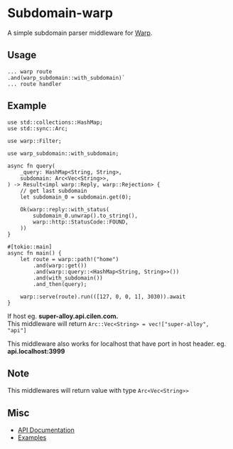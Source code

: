 # Subdomain-warp

A simple subdomain parser middleware for [Warp](https://github.com/seanmonstar/warp).

## Usage

```
... warp route
.and(warp_subdomain::with_subdomain)`
... route handler
```

## Example

```
use std::collections::HashMap;
use std::sync::Arc;

use warp::Filter;

use warp_subdomain::with_subdomain;

async fn query(
    _query: HashMap<String, String>,
    subdomain: Arc<Vec<String>>,
) -> Result<impl warp::Reply, warp::Rejection> {
    // get last subdomain
    let subdomain_0 = subdomain.get(0);

    Ok(warp::reply::with_status(
        subdomain_0.unwrap().to_string(),
        warp::http::StatusCode::FOUND,
    ))
}

#[tokio::main]
async fn main() {
    let route = warp::path!("home")
        .and(warp::get())
        .and(warp::query::<HashMap<String, String>>())
        .and(with_subdomain())
        .and_then(query);

    warp::serve(route).run(([127, 0, 0, 1], 3030)).await
}

```

If host eg. <strong>super-alloy.api.cilen.com.</strong>
<br/>
This middleware will return `Arc::Vec<String> = vec!["super-alloy", "api"]`

This middleware also works for localhost that have port in host header. eg. <strong>api.localhost:3999</strong>

## Note

This middlewares will return value with type `Arc<Vec<String>>`

## Misc

- [API Documentation]()
- [Examples]()
